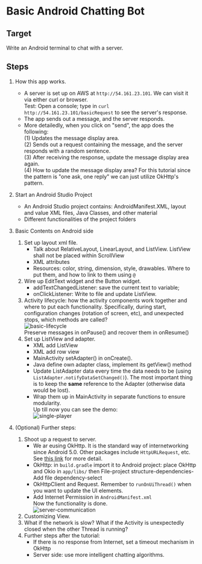 Basic Android Chatting Bot
===

## Target
Write an Android terminal to chat with a server.

## Steps

1. How this app works.  
    - A server is set up on AWS at `http://54.161.23.101`. We can visit it via either curl or browser.  
    Test: Open a console; type in `curl http://54.161.23.101/basicRequest` to see the server's response.  
    - The app sends out a message, and the server responds.  
    - More detailedly, when you click on "send", the app does the following:  
    (1) Updates the message display area.  
    (2) Sends out a request containing the message, and the server responds with a random sentence.   
    (3) After receiving the response, update the message display area again.  
    (4) How to update the message display area? For this tutorial since the pattern is "one ask, one reply" we can just utilize OkHttp's pattern.     
2. Start an Android Studio Project  
    - An Android Studio project contains: AndroidManifest.XML, layout and value XML files, Java Classes, and other material  
    - Different functionalities of the project folders  

3. Basic Contents on Android side  
    1. Set up layout xml file.  
        - Talk about RelativeLayout, LinearLayout, and ListView. ListView shall not be placed within ScrollView  
        - XML attributes  
        - Resources: color, string, dimension, style, drawables. Where to put them, and how to link to them using `@`  
    2. Wire up EditText widget and the Button widget.  
        - addTextChangedListener: save the current text to variable;    
        - onClickListener: Write to file and update ListView.  
    3. Activity lifecycle: how the activity components work together and where to put each functionality. Specifically, during start, configuration changes (rotation of screen, etc), and unexpected stops, which methods are called?  
        ![basic-lifecycle](basic-lifecycle.png)  
        Preserve messages in onPause() and recover them in onResume()
    4. Set up ListView and adapter.  
        - XML add ListView   
        - XML add row view  
        - MainActivity setAdapter() in onCreate().  
        - Java define own adapter class, implement its getView() method   
        - Update ListAdapter data every time the data needs to be (using `ListAdapter.notifyDataSetChanged()`). The most important thing is to keep the **same** reference to the Adapter (otherwise data would be lost).  
        - Wrap them up in MainActivity in separate functions to ensure modularity.   
    Up till now you can see the demo:   
    ![single-player](single-player-screenshot.png)
4. (Optional) Further steps:  
    1. Shoot up a request to server.
        - We ar eusing OkHttp. It is the standard way of internetworking since Android 5.0. Other packages include `HttpURLRequest`, etc. See [this link](https://developer.android.com/training/basics/network-ops/index.html) for more detail.  
        - OkHttp: in `build.gradle` import it to Android project: place OkHttp and Okio in `app/libs/` then File-project structure-dependencies-Add file dependency-select  
        - OkHttpClient and Request. Remember to `runOnUiThread()` when you want to update the UI elements.    
        - Add Internet Permission in `AndroidManifest.xml`  
    Now the functionality is done.  
    ![server-communication](server-communication-trial.png)
    2. Customizing View.  
    3. What if the network is slow? What if the Activity is unexpectedly closed when the other Thread is running?  
    4. Further steps after the tutorial:
        - If there is no response from Internet, set a timeout mechanism in OkHttp
        - Server side: use more intelligent chatting algorithms.
